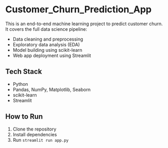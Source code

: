 # Customer_Churn_Prediction_App

This is an end-to-end machine learning project to predict customer churn.  
It covers the full data science pipeline:  
- Data cleaning and preprocessing  
- Exploratory data analysis (EDA)  
- Model building using scikit-learn  
- Web app deployment using Streamlit  

## Tech Stack
- Python
- Pandas, NumPy, Matplotlib, Seaborn
- scikit-learn
- Streamlit

## How to Run
1. Clone the repository  
2. Install dependencies  
3. Run `streamlit run app.py`
